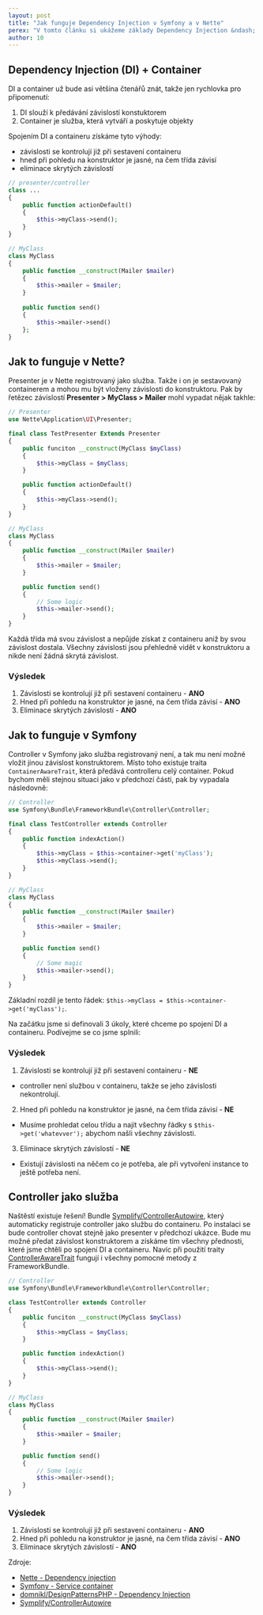 ```yaml
---
layout: post
title: "Jak funguje Dependency Injection v Symfony a v Nette"
perex: "V tomto článku si ukážeme základy Dependency Injection &ndash; jaký je rozdíl mezi Nette presenterem a Symfony controllerem. A jak přenést trochu chování Nette do Symfony."
author: 10
---
```


## Dependency Injection (DI) + Container

DI a container už bude asi většina čtenářů znát, takže jen rychlovka pro připomenutí:

1. DI slouží k předávání závislostí konstuktorem
2. Container je služba, která vytváří a poskytuje objekty

Spojením DI a containeru získáme tyto výhody:

- závislosti se kontrolují již při sestavení containeru
- hned při pohledu na konstruktor je jasné, na čem třída závisí
- eliminace skrytých závislostí
	

```php
// presenter/controller
class ...
{
    public function actionDefault()
    {
        $this->myClass->send();
    }
}
```

```php
// MyClass
class MyClass
{
    public function __construct(Mailer $mailer)
    {
        $this->mailer = $mailer;
    }
    
    public function send()
    {
        $this->mailer->send()
    };
}
```


## Jak to funguje v Nette?

Presenter je v Nette registrovaný jako služba. Takže i on je sestavovaný containerem a mohou mu být vloženy závislosti do konstruktoru. Pak by řetězec závislostí **Presenter > MyClass > Mailer** mohl vypadat nějak takhle:

```php
// Presenter
use Nette\Application\UI\Presenter;

final class TestPresenter Extends Presenter
{
    public funciton __construct(MyClass $myClass)
    {
        $this->myClass = $myClass;
    }

    public function actionDefault()
    {
        $this->myClass->send();
    }
}
```

```php
// MyClass
class MyClass
{
    public function __construct(Mailer $mailer)
    {
        $this->mailer = $mailer;
    }

    public function send()
    {
        // Some logic
        $this->mailer->send();
    }
}
```

Každá třída má svou závislost a nepůjde získat z containeru aniž by svou závislost dostala. Všechny závislosti jsou přehledně vidět v konstruktoru a nikde není žádná skrytá závislost.


### Výsledek

1. Závislosti se kontrolují již při sestavení containeru - **ANO**
2. Hned při pohledu na konstruktor je jasné, na čem třída závisí - **ANO**
3. Eliminace skrytých závislostí - **ANO**


## Jak to funguje v Symfony

Controller v Symfony jako služba registrovaný není, a tak mu není možné vložit jinou závislost konstruktorem. Místo toho 
existuje traita `ContainerAwareTrait`, která předává controlleru celý container. Pokud bychom měli stejnou situaci jako v předchozí části, pak by vypadala následovně:

```php
// Controller
use Symfony\Bundle\FrameworkBundle\Controller\Controller;

final class TestController extends Controller
{
    public function indexAction()
    {
        $this->myClass = $this->container->get('myClass');
        $this->myClass->send();
    }
}
```

```php
// MyClass
class MyClass
{
    public function __construct(Mailer $mailer)
    {
        $this->mailer = $mailer;
    }

    public function send()
    {
        // Some magic
        $this->mailer->send();
    }
}
```

Základní rozdíl je tento řádek: `$this->myClass = $this->container->get('myClass');`.

Na začátku jsme si definovali 3 úkoly, které chceme po spojení DI a containeru. Podívejme se co jsme splnili:


### Výsledek

1. Závislosti se kontrolují již při sestavení containeru - **NE**
  * controller není službou v containeru, takže se jeho závislosti nekontrolují. 
2. Hned při pohledu na konstruktor je jasné, na čem třída závisí - **NE**
  * Musíme prohledat celou třídu a najít všechny řádky s `$this->get('whatevver');` abychom našli všechny závislosti.
3. Eliminace skrytých závislostí - **NE**
  * Existují závislosti na něčem co je potřeba, ale při vytvoření instance to ještě potřeba není.


## Controller jako služba

Naštěstí existuje řešení! Bundle [Symplify/ControllerAutowire](https://github.com/Symplify/ControllerAutowire), který automaticky registruje controller jako službu do containeru. Po instalaci se bude controller chovat stejně jako presenter v předchozí ukázce. Bude mu možné předat závislost konstruktorem a získáme tím všechny přednosti, které jsme chtěli po spojení DI a containeru. Navíc při použití traity [ControllerAwareTrait](https://github.com/Symplify/ControllerAutowire#used-to-frameworkbundles-controller-use-helpers-traits) fungují i všechny pomocné metody z FrameworkBundle.


```php
// Controller
use Symfony\Bundle\FrameworkBundle\Controller\Controller;

class TestController extends Controller
{
    public funciton __construct(MyClass $myClass)
    {
        $this->myClass = $myClass;
    }

    public function indexAction()
    {
        $this->myClass->send();
    }
}
```

```php
// MyClass
class MyClass
{
    public function __construct(Mailer $mailer)
    {
        $this->mailer = $mailer;
    }

    public function send()
    {
        // Some logic
        $this->mailer->send();
    }
}
```

### Výsledek

1. Závislosti se kontrolují již při sestavení containeru - **ANO**
2. Hned při pohledu na konstruktor je jasné, na čem třída závisí - **ANO**
3. Eliminace skrytých závislostí - **ANO**


Zdroje:

- [Nette - Dependency injection](https://doc.nette.org/cs/2.4/dependency-injection)
- [Symfony - Service container](http://symfony.com/doc/current/service_container.html)
- [domnikl/DesignPatternsPHP - Dependency Injection](https://github.com/domnikl/DesignPatternsPHP/tree/master/Structural/DependencyInjection)
- [Symplify/ControllerAutowire](https://github.com/Symplify/ControllerAutowire)
